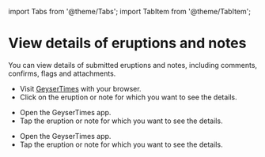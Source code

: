 import Tabs from '@theme/Tabs';
import TabItem from '@theme/TabItem';

# View details of eruptions and notes

You can view details of submitted eruptions and notes, including comments, confirms, flags and attachments.

<Tabs groupId="os">
<TabItem value="web" label="Website">

* Visit [GeyserTimes](https://geysertimes.org) with your browser.
* Click on the eruption or note for which you want to see the details.

</TabItem>
<TabItem value="android" label="Android">

* Open the GeyserTimes app.
* Tap the eruption or note for which you want to see the details.

</TabItem>
<TabItem value="iOS" label="iOS">

* Open the GeyserTimes app.
* Tap the eruption or note for which you want to see the details.

</TabItem>
</Tabs>